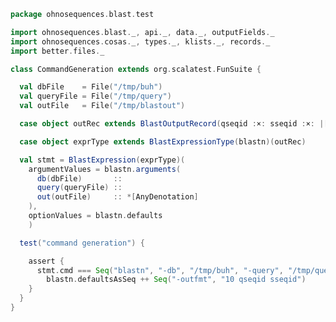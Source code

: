 
```scala
package ohnosequences.blast.test

import ohnosequences.blast._, api._, data._, outputFields._
import ohnosequences.cosas._, types._, klists._, records._
import better.files._

class CommandGeneration extends org.scalatest.FunSuite {

  val dbFile    = File("/tmp/buh")
  val queryFile = File("/tmp/query")
  val outFile   = File("/tmp/blastout")

  case object outRec extends BlastOutputRecord(qseqid :×: sseqid :×: |[AnyOutputField])

  case object exprType extends BlastExpressionType(blastn)(outRec)

  val stmt = BlastExpression(exprType)(
    argumentValues = blastn.arguments(
      db(dbFile)       ::
      query(queryFile) ::
      out(outFile)     :: *[AnyDenotation]
    ),
    optionValues = blastn.defaults
    )

  test("command generation") {

    assert {
      stmt.cmd === Seq("blastn", "-db", "/tmp/buh", "-query", "/tmp/query", "-out", "/tmp/blastout") ++
        blastn.defaultsAsSeq ++ Seq("-outfmt", "10 qseqid sseqid")
    }
  }
}

```




[test/scala/CommandGeneration.scala]: CommandGeneration.scala.md
[test/scala/OutputParsing.scala]: OutputParsing.scala.md
[test/scala/OutputFieldsSpecification.scala]: OutputFieldsSpecification.scala.md
[main/scala/api.scala]: ../../main/scala/api.scala.md
[main/scala/data.scala]: ../../main/scala/data.scala.md